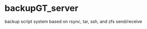 backupGT_server
===============

backup script system based on rsync, tar, ssh, and zfs send/receive 
